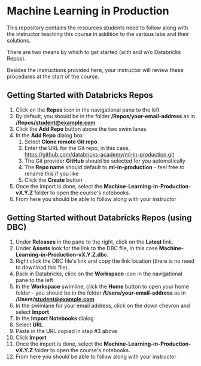 # Machine Learning in Production
This repository contains the resources students need to follow along with the instructor teaching this course in addition to the various labs and their solutions.

There are two means by which to get started (with and w/o Databricks Repos).

Besides the instructions provided here, your instructor will review these procedures at the start of the course.

## Getting Started with Databricks Repos
1. Click on the **Repos** icon in the navigational pane to the left
2. By default, you should be in the folder **/Repos/your-email-address** as in **/Repos/student@example.com**
3. Click the **Add Repo** button above the two swim lanes
4. In the **Add Repo** dialog box
   1. Select **Clone remote Git repo**
   2. Enter the URL for the Git repo, in this case, https://github.com/databricks-academy/ml-in-production.git
   3. The Git provider **GitHub** should be selected for you automatically
   4. The **Repo name** should default to **ml-in-production** - feel free to rename this if you like
   5. Click the **Create** button
5. Once the import is done, select the **Machine-Learning-in-Production-vX.Y.Z** folder to open the course's notebooks.
6. From here you should be able to follow along with your instructor

## Getting Started without Databricks Repos (using DBC)
1. Under **Releases** in the pane to the right, click on the **Latest** link.  
2. Under **Assets** look for the link to the DBC file, in this case **Machine-Learning-in-Production-vX.Y.Z.dbc**.
3. Right click the DBC file's link and copy the link location (there is no need to download this file).
4. Back in Databricks, click on the **Workspace** icon in the navigational pane to the left
5. In the **Workspace** swimline, click the **Home** button to open your home folder - you should be in the folder **/Users/your-email-address** as in **/Users/student@example.com**
6. In the swimlane for your email address, click on the down chevron and select **Import**
7. In the **Import Notebooks** dialog
  1. Select **URL**
  2. Paste in the URL copied in step #3 above
  3. Click **Import**
10. Once the import is done, select the **Machine-Learning-in-Production-vX.Y.Z** folder to open the course's notebooks.
11. From here you should be able to follow along with your instructor
